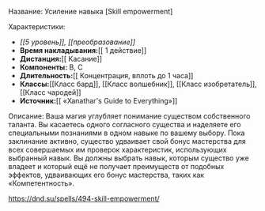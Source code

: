 Название: Усиление навыка \[Skill empowerment] 

Характеристики:
- *[[5 уровень]], [[преобразование]]*
- **Время накладывания:**[[ 1 действие]]
- **Дистанция:**[[ Касание]]
- **Компоненты:** В, С
- **Длительность:**[[ Концентрация, вплоть до 1 часа]]
- **Классы:**[[Класс  бард]], [[Класс волшебник]], [[Класс изобретатель]], [[Класс чародей]]
- **Источник:**[[ «Xanathar's Guide to Everything»]]

Описание:
Ваша магия углубляет понимание существом собственного таланта. Вы касаетесь одного согласного существа и наделяете его специальными познаниями в одном навыке по вашему выбору. Пока заклинание активно, существо удваивает свой бонус мастерства для всех совершаемых им проверок характеристик, использующих выбранный навык.
Вы должны выбрать навык, которым существо уже владеет и который ещё не получает преимуществ от подобных эффектов, удваивающих его бонус мастерства, таких как «Компетентность».

https://dnd.su/spells/494-skill-empowerment/
